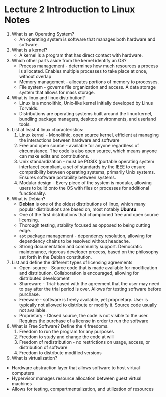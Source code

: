 # Lecture 2 Introduction to Linux Notes

1. What is an Operating System?
   - An operating system is software that manages both hardware and software.
2. What is a kernel?
   - A kernel is a program that has direct contact with hardware. 
3. Which other parts aside from the kernel identify an OS?
   - Process management - determines how much resources a process is allocated. Enables multiple processes to take place at once, without overlap
   - Memory management - allocates portions of memory to processes.
   - File system - governs file organization and access. A data storage system that allows for mass storage.
4. What is linux and linux distribution?
   - Linux is a monolithic, Unix-like kernel initially developed by Linus Torvalds.  
   - Distributions are operating systems built around the linux kernel, bundling package managers, desktop environments, and userland tools.
5. List at least 4 linux characteristics:
   1. Linux kernel - Monolithic, open source kernel, efficient at managing the interactions between hardware and software
   2. Free and open source - available for anyone regardless of circumstance. The code is also open source, which means anyone can make edits and contributions.
   3. Unix standardization - must be POSIX (portable operating system interface) compliant, a set of standards by the IEEE to ensure compatibility between operating systems, primarily Unix systems. Ensures software portability between systems. 
   4. Modular design - Every piece of the system is modular, allowing users to build onto the OS with files or processes for additional functionality.
6. What is Debian?
   - **Debian** is one of the oldest distributions of linux, which many popular distributions are based on, most notably **Ubuntu**.
   - One of the first distributions that championed free and open source licensing.
   - Thorough testing, stability focused as opposed to being cutting edge.
   - `apt` package management - dependency resolution, allowing for dependency chains to be resolved without headache. 
   - Strong documentation and community support. Democratic maintenance, rigorous developer process, based on the philosophy set forth in the Debian constitution. 
7. List and define the different types of licensing agreements
   - Open-source - Source code that is made available for modification and distribution. Collaboration is encouraged, allowing for distributed development
   - Shareware - Trial-based with the agreement that the user may need to pay after the trial period is over. Allows for testing software before purchase. 
   - Freeware - software is freely available, yet proprietary. User is typically not allowed to distribute or modify it. Source code usually not available.
   - Proprietary - Closed source, the code is not visible to the user. Requires the purchase of a license in order to run the software
8. What is Free Software? Define the 4 freedoms.
   1. Freedom to run the program for any purposes
   2. Freedom to study and change the code at will
   3. Freedom of redistribution - no restrictions on usage, access, or distribution of software
   4. Freedom to distribute modified versions
9.  What is virtualization?
   - Hardware abstraction layer that allows software to host virtual computers
   - Hypervisor manages resource allocation between guest virtual machines 
   - Allows for testing, compartmentalization, and utilization of resources
